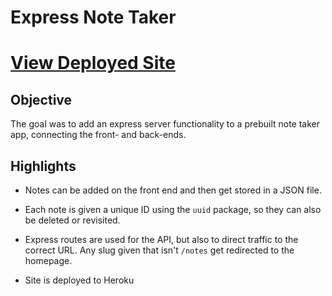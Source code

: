 # Express Note Taker 

# [View Deployed Site](https://express-note-book.herokuapp.com/)

## Objective 
The goal was to add an express server functionality to a prebuilt note taker app, connecting the front- and back-ends. 

## Highlights

* Notes can be added on the front end and then get stored in a JSON file.

* Each note is given a unique ID using the `uuid` package, so they can also be deleted or revisited. 

* Express routes are used for the API, but also to direct traffic to the correct URL. Any slug given that isn't `/notes` get redirected to the homepage. 

* Site is deployed to Heroku
